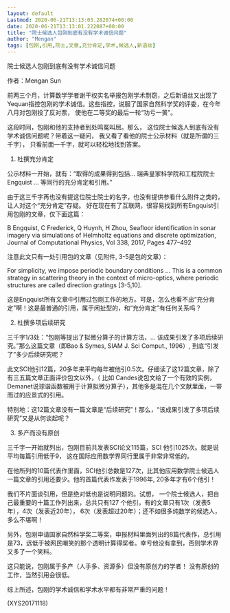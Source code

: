 ```yaml
---
layout: default
Lastmod: 2020-06-21T13:13:03.282074+00:00
date: 2020-06-21T13:13:01.222087+00:00
title: "院士候选人包刚到底有没有学术诚信问题"
author: "Mengan"
tags: [包刚,引用,院士,文章,充分肯定,学术,候选人,新语丝]
---
```


院士候选人包刚到底有没有学术诚信问题

作者：Mengan Sun

前两三个月，计算数学学者谢干权实名举报包刚学术剽窃，之后新语丝又出现了Yequan指控包刚的学术诚信。这些指控，说服了国家自然科学奖的评委，在今年八月对包刚投了反对票， 使他在二等奖的最后一轮“功亏一篑”。

这段时间，包刚和他的支持者到处鸣冤叫屈。那么， 这位院士候选人到底有没有学术诚信问题呢？带着这一疑问， 我又看了看他的院士公示材料（就是所谓的三千字）， 只看前面一千字，就可以轻松地找到答案。

1. 杜撰充分肯定

公示材料一开始，就有：“取得的成果得到包括… 瑞典皇家科学院和工程院院士Engquist … 等同行的充分肯定和引用。”

由于这三千字再也没有提这位院士院士的名字，也没有提供参看什么附件之类的，让人对这个“充分肯定”存疑。 好在现在有了互联网，很容易找到所有Engquist引用包刚的文章，仅下面这篇：

B Engquist, C Frederick, Q Huynh, H Zhou, Seafloor identification in sonar imagery via simulations of Helmholtz equations and discrete optimization, Journal of Computational Physics, Vol 338, 2017, Pages 477–492

注意此文只有一处引用包的文章（见附件, 3-5是包的文章）：

For simplicity, we impose periodic boundary conditions ... This is a common strategy in scattering theory in the context of  micro-optics, where periodic structures are called direction gratings [3-5,10].

这是Engquist所有文章中引用过包刚工作的地方。可是，怎么也看不出“充分肯定”啊！这是最普通的引用，属于闲扯型的，和“充分肯定”有任何关系吗？

2. 杜撰多项后续研究

三千字1/3处：“包刚等提出了拟微分算子的计算方法，… 该成果引发了多项后续研究。”那么这篇文章（即Bao & Symes, SIAM J. Sci Comput., 1996）, 到底“引发了”多少后续研究呢？

此文SCI他引12篇，20多年来平均每年被他引0.5次。仔细读了这12篇文章，除了有三五篇文章正面评价包文以外，（ 比如 Candes说包文给了一个有效的实例，Demanet说球谐函数被用于计算拟微分算子），其他多是混在几个文献里面，一带而过的应景式的引用。

特别地：这12篇文章没有一篇文章是“后续研究”！那么，“该成果引发了多项后续研究”又是从何谈起呢？

3. 多产而没有原创

三千字一开始就列出，包刚目前共发表SCI论文115篇，SCI 他引1025次。就是说平均每篇引用低于9， 这在国际应用数学界同行里属于非常非常低的。

在他所列的10篇代表作里面，SCI他引总数是127次，比其他应用数学院士候选人一篇文章的引用还要少。他的首篇代表作发表于1996年, 20多年才有6个他引！

我们不片面谈引用，但是绝对低也是说明问题的。试想， 一个院士候选人，把自己最重要的十篇工作列出来，总共只有127 个他引，有的文章只有1次（发表5年），4次（发表近20年）， 6次（发表超过20年）；还不如很多纯数学的候选人，多么不堪啊！

另外，包刚申请国家自然科学奖二等奖，申报材料里面列出的8篇代表作，总引用是73，远低于被网民嘲笑的那个透明计算得奖者。幸亏他没有拿到，否则学术界又多了一个笑料。

这只能说，包刚属于多产（人手多、资源多）但没有原创力的学者！ 没有原创的工作，当然引用会很低。

综上所述，包刚的学术诚信和学术水平都有非常严重的问题！

(XYS20171118)

